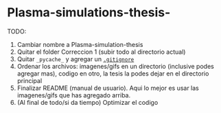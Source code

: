 # Plasma-simulations-thesis-

TODO:
1. Cambiar nombre a Plasma-simulation-thesis
2. Quitar el folder Correccion 1 (subir todo al directorio actual)
3. Quitar `_pycache_` y agregar un [`.gitignore`](https://github.com/martinohanlon/flightlight/issues/1)
4. Ordenar los archivos: imagenes/gifs en un directorio (inclusive podes agregar mas), codigo en otro, la tesis la podes dejar en el directorio principal
5. Finalizar README (manual de usuario). Aqui lo mejor es usar las imagenes/gifs que has agregado arriba.
6. (Al final de todo/si da tiempo) Optimizar el codigo
